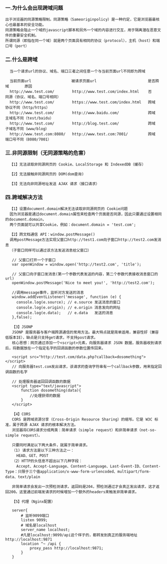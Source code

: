### 一.为什么会出现跨域问题

    出于浏览器的同源策略限制。同源策略（Sameoriginpolicy）是一种约定，它是浏览器最核心也最基本的安全功能。
    同源策略会阻止一个域的javascript脚本和另外一个域的内容进行交互，用于隔离潜在恶意文件的重要安全机制。
    所谓同源（即指在同一个域）就是两个页面具有相同的协议（protocol），主机（host）和端口号（port）
   
### 二.什么是跨域

      当一个请求url的协议、域名、端口三者之间任意一个与当前页面url不同即为跨域
      
      当前页面url                  被请求页面url                       是否跨域       原因
      http://www.test.com/	      http://www.test.com/index.html	否	      同源（协议、域名、端口号相同）
      http://www.test.com/	      https://www.test.com/index.html   跨域	      协议不同（http/https）
      http://www.test.com/	      http://www.baidu.com/             跨域	      主域名不同（test/baidu）
      http://www.test.com/	      http://blog.test.com/             跨域	      子域名不同（www/blog）
      http://www.test.com:8080/   http://www.test.com:7001/	        跨域	      端口号不同（8080/7001）
     
### 三.非同源限制（无同源策略的危害）

      【1】无法读取非同源网页的 Cookie、LocalStorage 和 IndexedDB（缓存）
     
      【2】无法接触非同源网页的 DOM(dom查询)
      
      【3】无法向非同源地址发送 AJAX 请求（接口请求）
      
### 四.跨域解决方法

      【1】设置document.domain解决无法读取非同源网页的 Cookie问题
      因为浏览器是通过document.domain属性来检查两个页面是否同源，因此只要通过设置相同的document.domain，
      两个页面就可以共享Cookie，例如：document.domain = 'test.com';
      
      【2】跨文档通信 API：window.postMessage()
      调用postMessage方法实现父窗口http://test1.com向子窗口http://test2.com发消息
      （子窗口同样可以通过该方法发送消息给父窗口）
      
       // 父窗口打开一个子窗口
       var openWindow = window.open('http://test2.com', 'title');
 
       // 父窗口向子窗口发消息(第一个参数代表发送的内容，第二个参数代表接收消息窗口的url)
       openWindow.postMessage('Nice to meet you!', 'http://test2.com');
       
       //调用message事件，监听对方发送的消息
       window.addEventListener('message', function (e) {
         console.log(e.source); // e.source 发送消息的窗口
         console.log(e.origin); // e.origin 消息发向的网址
         console.log(e.data);   // e.data   发送的消息
       },false);
       
       【3】JSONP
       JSONP 是服务器与客户端跨源通信的常用方法。最大特点就是简单适用，兼容性好（兼容低版本IE），缺点是只支持get请求，不支持post请求。
       核心思想：网页通过添加一个<script>元素，向服务器请求 JSON 数据，服务器收到请求后，将数据放在一个指定名字的回调函数的参数位置传回来。
       
       <script src="http://test.com/data.php?callback=dosomething"></script>
       // 向服务器test.com发出请求，该请求的查询字符串有一个callback参数，用来指定回调函数的名字
        
       // 处理服务器返回回调函数的数据
       <script type="text/javascript">
           function dosomething(data){
               //处理获得的数据
           }
       </script>
       
       【4】CORS
       CORS 是跨域资源分享（Cross-Origin Resource Sharing）的缩写。它是 W3C 标准，属于跨源 AJAX 请求的根本解决方法。
       浏览器将CORS请求分成两类：简单请求（simple request）和非简单请求（not-so-simple request）。
       
       只要同时满足以下两大条件，就属于简单请求。
       （1) 请求方法是以下三种方法之一：
         HEAD、GET、POST
       （2）HTTP的头信息不超出以下几种字段：
         Accept、Accept-Language、Content-Language、Last-Event-ID、Content-Type：只限于三个值application/x-www-form-urlencoded、multipart/form-data、text/plain

       非简单请求会发出一次预检测请求，返回码是204，预检测通过才会真正发出请求，这才返回200。这里通过前端发请求的时候增加一个额外的headers来触发非简单请求。

       【5】代理（Nginx配置）
       
       server{
           # 监听9099端口
           listen 9099;
           # 域名是localhost
           server_name localhost;
           #凡是localhost:9099/api这个样子的，都转发到真正的服务端地址http://localhost:9871 
           location ^~ /api {
               proxy_pass http://localhost:9871;
           }    
       }
       